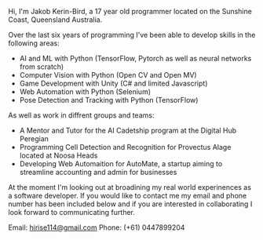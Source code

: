 Hi, I'm Jakob Kerin-Bird, a 17 year old programmer located on the Sunshine Coast, Queensland Australia. 

Over the last six years of programming I've been able to develop skills in the following areas:

 - AI and ML with Python (TensorFlow, Pytorch as well as neural networks from scratch)
 - Computer Vision with Python (Open CV and Open MV)
 - Game Development with Unity (C# and limited Javascript)
 - Web Automation with Python (Selenium)
 - Pose Detection and Tracking with Python (TensorFlow)

As well as work in diffrent groups and teams:

 - A Mentor and Tutor for the AI Cadetship program at the Digital Hub Peregian 
 - Programming Cell Detection and Recognition for Provectus Alage located at Noosa Heads
 - Developing Web Automaition for AutoMate, a startup aiming to streamline accounting and admin for businesses

At the moment I'm looking out at broadining my real world experinences as a software developer. If you would like to contact me my email and phone number has been included below and if you are interested in collaborating I look forward to communicating further. 

Email: hirise114@gmail.com
Phone: (+61) 0447899204
